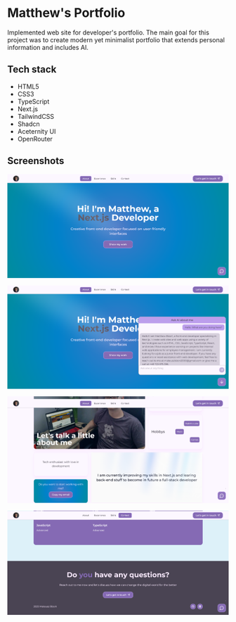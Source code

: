 # Matthew's Portfolio

Implemented web site for developer's portfolio. The main goal for this project was to create modern yet minimalist portfolio that extends personal information and includes AI.

## Tech stack

- HTML5
- CSS3
- TypeScript
- Next.js
- TailwindCSS
- Shadcn
- Aceternity UI
- OpenRouter

## Screenshots

![](./public/screenshot_app.png)

![](./public/screenshot_app2.png)

![](./public/screenshot_app3.png)

![](./public/screenshot_app4.png)